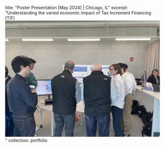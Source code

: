title: "Poster Presentation [May 2024] | Chicago, IL"
excerpt: "Understanding the varied economic impact of Tax Increment Financing (TIF) 
<br/><img src='/files/TIF_1.jpeg'>"
collection: portfolio

